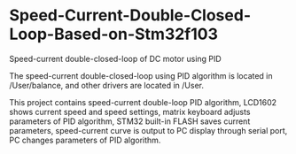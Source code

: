 # Speed-Current-Double-Closed-Loop-Based-on-Stm32f103
Speed-current double-closed-loop of DC motor using PID

The speed-current double-closed-loop using PID algorithm is located in /User/balance, and other drivers are located in /User.

This project contains speed-current double-loop PID algorithm, LCD1602 shows current speed and speed settings, matrix keyboard adjusts parameters of PID algorithm, STM32 built-in FLASH saves current parameters, speed-current curve is output to PC display through serial port, PC changes parameters of PID algorithm.

